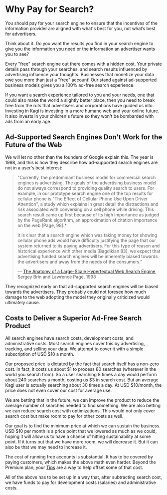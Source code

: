 # Why Pay for Search?

You should pay for your search engine to ensure that the incentives of the information provider are aligned with what's best for you, not what’s best for advertisers.

Think about it. Do you want the results you find in your search engine to give you the information you need or the information an advertiser wants you to see?

Every "free" search engine out there comes with a hidden cost. Your private details pass through your searches, and search results influenced by advertising influence your thoughts. Businesses that monetize your data owe you more than just a "free" account! Our stand against ad-supported business models gives you a 100% ad-free search experience.

If you want a search experience tailored to you and your needs, one that could also make the world a slightly better place, then you need to break free from the ruts that advertisers and corporations have guided us into. Investing in Kagi is investing in a more humane web and your online future. It also invests in your children's future so they won't be bombarded with ads from an early age.

## Ad-Supported Search Engines Don't Work for the Future of the Web

We will let no other than the founders of Google explain this. The year is 1998, and this is how they describe how ad-supported search engines are not in a user's best interest:

> "Currently, the predominant business model for commercial search engines is advertising. The goals of the advertising business model do not always correspond to providing quality search to users. For example, in our prototype search engine one of the top results for cellular phone is "The Effect of Cellular Phone Use Upon Driver Attention", a study which explains in great detail the distractions and risk associated with conversing on a cell phone while driving. This search result came up first because of its high importance as judged by the PageRank algorithm, an approximation of citation importance on the web [Page, 98].\*
>
> It is clear that a search engine which was taking money for showing cellular phone ads would have difficulty justifying the page that our system returned to its paying advertisers. For this type of reason and historical experience with other media [Bagdikian 83], we expect that advertising funded search engines will be inherently biased towards the advertisers and away from the needs of the consumers."
>
> — [The Anatomy of a Large-Scale Hypertextual Web Search Engine](http://infolab.stanford.edu/pub/papers/google.pdf), Sergey Brin and Lawrence Page, 1998

They recognized early on that ad-supported search engines will be biased towards the advertisers. They probably could not foresee how much damage to the web adopting the model they originally criticized would ultimately cause.

## Costs to Deliver a Superior Ad-Free Search Product

All search engines have search costs, development costs, and administrative costs. Most search engines cover this by advertising, tracking, and selling your data. We attempt to cover it with a simple subscription of USD $10 a month.

Our proposed price is dictated by the fact that search itself has a non-zero cost. In fact, it costs us about $1 to process 80 searches (wherever in the world you search from). So a user searching 8 times a day would perform about 240 searches a month, costing us $3 in search cost. But an average Kagi user is actually searching about 30 times a day. At USD $10/month, the price does not even cover our cost for average use.

We are betting that in the future, we can improve the product to reduce the average number of searches needed to find something. We are also betting we can reduce search cost with optimizations. This would not only cover search cost but make room to pay for other costs as well.

Our goal is to find the minimum price at which we can sustain the business. USD $10 per month is a price point that we lowered as much as we could, hoping it will allow us to have a chance of hitting sustainability at some point. If it turns out that we have more room, we will decrease it. But it can also be that we may need to increase it.

The cost of running free accounts is substantial. It has to be covered by paying customers, which makes the above math even harder. Beyond the Premium plan, your [Tips](https://kagi.com/settings?p=billing) are a way to help offset some of that cost.

All of the above has to be set up in a way that, after subtracting search cost, we have funds to pay for development costs (salaries) and administrative costs.
